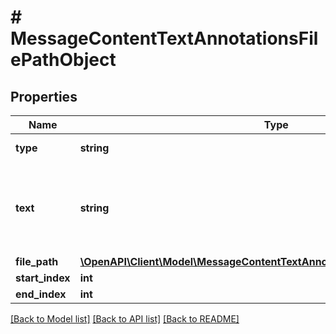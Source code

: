 # # MessageContentTextAnnotationsFilePathObject

## Properties

Name | Type | Description | Notes
------------ | ------------- | ------------- | -------------
**type** | **string** | Always &#x60;file_path&#x60;. |
**text** | **string** | The text in the message content that needs to be replaced. |
**file_path** | [**\OpenAPI\Client\Model\MessageContentTextAnnotationsFilePathObjectFilePath**](MessageContentTextAnnotationsFilePathObjectFilePath.md) |  |
**start_index** | **int** |  |
**end_index** | **int** |  |

[[Back to Model list]](../../README.md#models) [[Back to API list]](../../README.md#endpoints) [[Back to README]](../../README.md)
